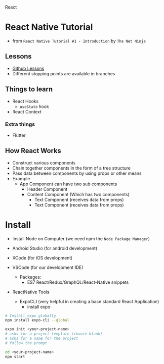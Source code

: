 React
# React Native Tutorial
- from `React Native Tutorial #1 - Introduction` by `The Net Ninja`

## Lessons
- [Github Lessons](https://www.github.com/iamshaunjp/react-native-tutorial)
- Different stopping points are available in branches

## Things to learn 
- React Hooks
  - `useState` hook
- React Context
### Extra things 
- Flutter

## How React Works
- Construct various components
- Chain together components in the form of a tree structure
- Pass data between components by using props or other means
- Example
  - App Component can have two sub components
    - Header Component
    - Content Component (Which has two components)
      - Text Component (receives data from props)
      - Text Component (receives data from props)


# Install
- Install Node on Computer (we need npm the `Node Package Manager`)
- Android Studio (for android development)
- XCode (for iOS development)
- VSCode (for our development IDE)
  - Packages: 
    - ES7 React/Redux/GraphQL/React-Native snippets

- ReactNative Tools
  - ExpoCLI (very helpful in creating a base standard React Application)
    - install expo
```sh
# Install expo globally
npm install expo-cli --global
```

```sh
expo init <your-project-name>
# asks for a project template (choose blank)
# asks for a name for the project
# follow the prompt
```
```sh
cd <your-project-name>
npm start
```